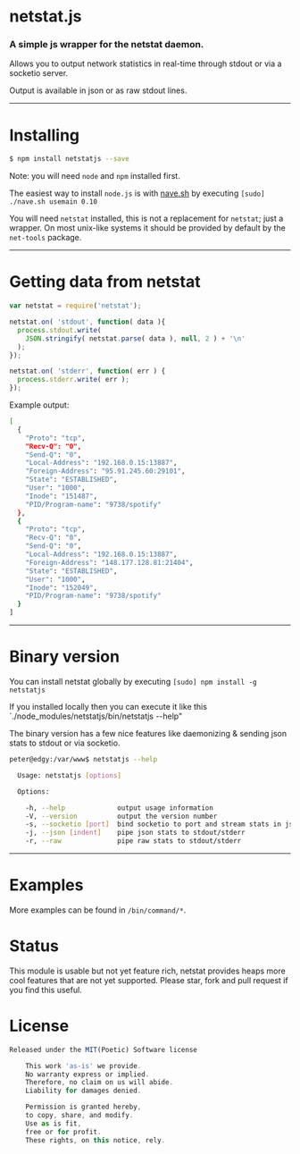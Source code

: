 # netstat.js

### A simple js wrapper for the netstat daemon.

Allows you to output network statistics in real-time through stdout or via a socketio server.


Output is available in json or as raw stdout lines.

---

# Installing

```bash
$ npm install netstatjs --save
```

Note: you will need `node` and `npm` installed first.

The easiest way to install `node.js` is with [nave.sh](https://github.com/isaacs/nave) by executing `[sudo] ./nave.sh usemain 0.10`

You will need `netstat` installed, this is not a replacement for `netstat`; just a wrapper. On most unix-like systems it should be provided by default by the `net-tools` package.

---

# Getting data from netstat

```javascript
var netstat = require('netstat');

netstat.on( 'stdout', function( data ){
  process.stdout.write(
    JSON.stringify( netstat.parse( data ), null, 2 ) + '\n'
  );
});

netstat.on( 'stderr', function( err ) {
  process.stderr.write( err );
});
```

Example output:

```bash
[
  {
    "Proto": "tcp",
    "Recv-Q": "0",
    "Send-Q": "0",
    "Local-Address": "192.168.0.15:13887",
    "Foreign-Address": "95.91.245.60:29101",
    "State": "ESTABLISHED",
    "User": "1000",
    "Inode": "151487",
    "PID/Program-name": "9738/spotify"
  },
  {
    "Proto": "tcp",
    "Recv-Q": "0",
    "Send-Q": "0",
    "Local-Address": "192.168.0.15:13887",
    "Foreign-Address": "148.177.128.81:21404",
    "State": "ESTABLISHED",
    "User": "1000",
    "Inode": "152049",
    "PID/Program-name": "9738/spotify"
  }
]
```

---

# Binary version

You can install netstat globally by executing `[sudo] npm install -g netstatjs`

If you installed locally then you can execute it like this `./node_modules/netstatjs/bin/netstatjs --help"

The binary version has a few nice features like daemonizing & sending json stats to stdout or via socketio.

```bash
peter@edgy:/var/www$ netstatjs --help

  Usage: netstatjs [options]

  Options:

    -h, --help             output usage information
    -V, --version          output the version number
    -s, --socketio [port]  bind socketio to port and stream stats in json
    -j, --json [indent]    pipe json stats to stdout/stderr
    -r, --raw              pipe raw stats to stdout/stderr

```

---

# Examples

More examples can be found in `/bin/command/*`.

# Status

This module is usable but not yet feature rich, netstat provides heaps more cool features that are not yet supported. Please star, fork and pull request if you find this useful.

# License

```javascript
Released under the MIT(Poetic) Software license

    This work 'as-is' we provide.
    No warranty express or implied.
    Therefore, no claim on us will abide.
    Liability for damages denied.

    Permission is granted hereby,
    to copy, share, and modify.
    Use as is fit,
    free or for profit.
    These rights, on this notice, rely.
```